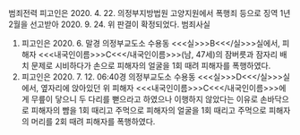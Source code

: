 범죄전력
피고인은 2020. 4. 22. 의정부지방법원 고양지원에서 폭행죄 등으로 징역 1년 2월을 선고받아 2020. 9. 24. 위 판결이 확정되었다.
범죄사실
1. 피고인은 2020. 6. 말경 의정부교도소 수용동 <<<실>>>B<<</실>>>실에서, 피해자 <<<내국인이름>>>C<<</내국인이름>>>(남, 47세)의 잠버릇과 잠자리 배치 문제로 시비하다가 손으로 피해자의 얼굴을 1회 때려 피해자를 폭행하였다.
2. 피고인은 2020. 7. 12. 06:40경 의정부교도소 수용동 <<<실>>>D<<</실>>>실에서, 옆자리에 앉아있던 위 피해자 <<<내국인이름>>>C<<</내국인이름>>>에게 무릎이 닿으니 두 다리를 뻗으라고 하였으나 이행하지 않았다는 이유로 손바닥으로 피해자의 뺨을 1회 때리고 주먹으로 피해자의 얼굴을 1회 때리고 주먹으로 피해자의 머리를 2회 때려 피해자를 폭행하였다.